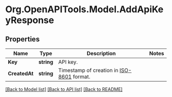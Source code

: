 # Org.OpenAPITools.Model.AddApiKeyResponse

## Properties

Name | Type | Description | Notes
------------ | ------------- | ------------- | -------------
**Key** | **string** | API key. | 
**CreatedAt** | **string** | Timestamp of creation in [ISO-8601](https://wikipedia.org/wiki/ISO_8601) format. | 

[[Back to Model list]](../README.md#documentation-for-models) [[Back to API list]](../README.md#documentation-for-api-endpoints) [[Back to README]](../README.md)

